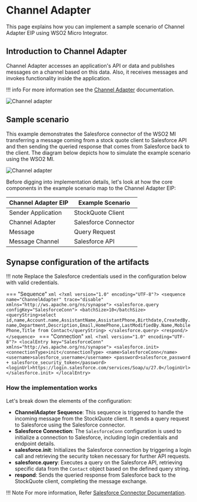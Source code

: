 # Channel Adapter

This page explains how you can implement a sample scenario of Channel Adapter EIP using WSO2 Micro Integrator.

## Introduction to Channel Adapter

Channel Adapter accesses an application's API or data and publishes messages on a channel based on this data. Also, it receives messages and invokes functionality inside the application.

!!! info
    For more information see the [Channel Adapter](http://www.eaipatterns.com/ChannelAdapter.html) documentation.

![Channel adapter]({{base_path}}/assets/img/learn/enterprise-integration-patterns/messaging-channels/channel-adapter-eip.png)

## Sample scenario

This example demonstrates the Salesforce connector of the WSO2 MI transferring a message coming from a stock quote client to Salesforce API and then sending the queried response that comes from Salesforce back to the client. The diagram below depicts how to simulate the example scenario using the WSO2 MI.

![Channel adapter]({{base_path}}/assets/img/learn/enterprise-integration-patterns/messaging-channels/channel-adapter.png)

Before digging into implementation details, let's look at how the core components in the example scenario map to the Channel Adapter EIP:

| Channel Adapter EIP            | Example Scenario              |
|--------------------------------|-------------------------------|
| Sender Application             | StockQuote Client             |
| Channel Adapter                | Salesforce Connector          |
| Message                        | Query Request                 |
| Message Channel                | Salesforce API                |


## Synapse configuration of the artifacts

!!! note
    Replace the Salesforce credentials used in the configuration below with valid credentials.

=== "Sequence"
    ```xml
    <?xml version="1.0" encoding="UTF-8"?>
    <sequence name="ChannelAdapter" trace="disable" xmlns="http://ws.apache.org/ns/synapse">
        <salesforce.query configKey="SalesforceConn">
            <batchSize>10</batchSize>
            <queryString>select id,name,Account.name,AssistantName,AssistantPhone,Birthdate,CreatedBy.name,Department,Description,Email,HomePhone,LastModifiedBy.Name,MobilePhone,Title from Contact</queryString>
        </salesforce.query>
        <respond/>
    </sequence>
    ```
=== "Connection"
    ```xml
    <?xml version="1.0" encoding="UTF-8"?>
    <localEntry key="SalesforceConn" xmlns="http://ws.apache.org/ns/synapse">
        <salesforce.init>
            <connectionType>init</connectionType>
            <name>SalesforceConn</name>
            <username>salesforce_username</username>
            <password>salesforce_password + salesforce_security_token</password>
            <loginUrl>https://login.salesforce.com/services/Soap/u/27.0</loginUrl>
        </salesforce.init>
    </localEntry>
    ```

### How the implementation works

Let's break down the elements of the configuration:

- **ChannelAdapter Sequence**: This sequence is triggered to handle the incoming message from the StockQuote client. It sends a query request to Salesforce using the Salesforce connector.
- **Salesforce Connection**: The `SalesforceConn` configuration is used to initialize a connection to Salesforce, including login credentials and endpoint details.
- **salesforce.init**: Initializes the Salesforce connection by triggering a login call and retrieving the security token necessary for further API requests.
- **salesforce.query**: Executes a query on the Salesforce API, retrieving specific data from the `Contact` object based on the defined query string.
- **respond**: Sends the queried response from Salesforce back to the StockQuote client, completing the message exchange.


!!! Note
    For more information, Refer [Salesforce Connector Documentation]({{base_path}}/reference/connectors/salesforce-connectors/sf-overview/).
